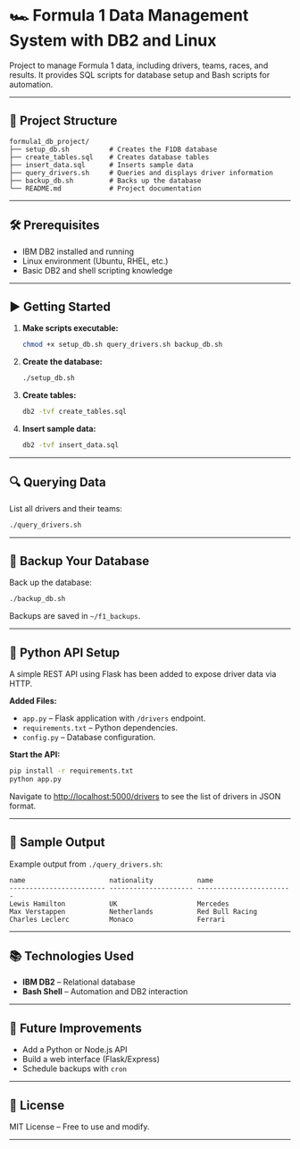 # 🏎️ Formula 1 Data Management System with DB2 and Linux

Project to manage Formula 1 data, including drivers, teams, races, and results. It provides SQL scripts for database setup and Bash scripts for automation.

---

## 📁 Project Structure

```
formula1_db_project/
├── setup_db.sh          # Creates the F1DB database
├── create_tables.sql    # Creates database tables
├── insert_data.sql      # Inserts sample data
├── query_drivers.sh     # Queries and displays driver information
├── backup_db.sh         # Backs up the database
└── README.md            # Project documentation
```

---

## 🛠️ Prerequisites

- IBM DB2 installed and running
- Linux environment (Ubuntu, RHEL, etc.)
- Basic DB2 and shell scripting knowledge

---

## ▶️ Getting Started

1. **Make scripts executable:**
    ```bash
    chmod +x setup_db.sh query_drivers.sh backup_db.sh
    ```

2. **Create the database:**
    ```bash
    ./setup_db.sh
    ```

3. **Create tables:**
    ```bash
    db2 -tvf create_tables.sql
    ```

4. **Insert sample data:**
    ```bash
    db2 -tvf insert_data.sql
    ```

---

## 🔍 Querying Data

List all drivers and their teams:
```bash
./query_drivers.sh
```

---

## 💾 Backup Your Database

Back up the database:
```bash
./backup_db.sh
```
Backups are saved in `~/f1_backups`.

---

## 🐍 Python API Setup

A simple REST API using Flask has been added to expose driver data via HTTP.

**Added Files:**
- `app.py` – Flask application with `/drivers` endpoint.
- `requirements.txt` – Python dependencies.
- `config.py` – Database configuration.

**Start the API:**
```bash
pip install -r requirements.txt
python app.py
```

Navigate to [http://localhost:5000/drivers](http://localhost:5000/drivers) to see the list of drivers in JSON format.

----

## 🧪 Sample Output

Example output from `./query_drivers.sh`:
```
name                     nationality           name                         
------------------------ --------------------- ------------------------
Lewis Hamilton           UK                    Mercedes                     
Max Verstappen           Netherlands           Red Bull Racing              
Charles Leclerc          Monaco                Ferrari                      
```

---

## 📚 Technologies Used

- **IBM DB2** – Relational database
- **Bash Shell** – Automation and DB2 interaction

---

## 🚀 Future Improvements

- Add a Python or Node.js API
- Build a web interface (Flask/Express)
- Schedule backups with `cron`

---

## 📝 License

MIT License – Free to use and modify.

---


